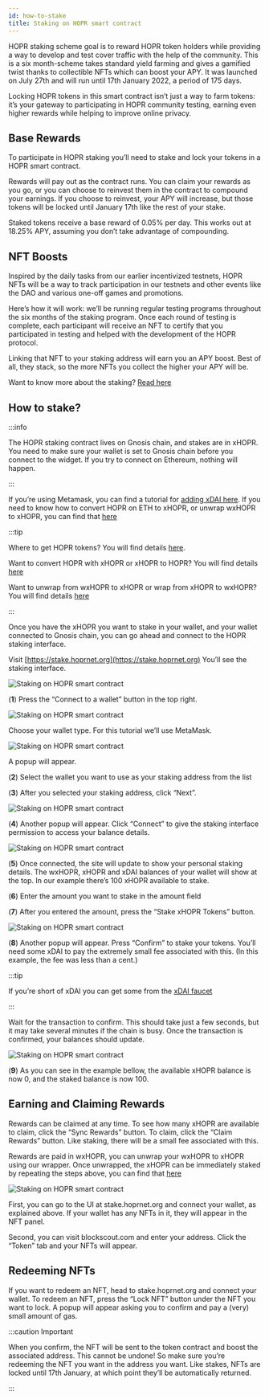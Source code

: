 ```yaml
---
id: how-to-stake
title: Staking on HOPR smart contract
---
```


HOPR staking scheme goal is to reward HOPR token holders while providing a way to develop and test cover traffic with the help of the community. This is a six month-scheme takes standard yield farming and gives a gamified twist thanks to collectible NFTs which can boost your APY. It was launched on July 27th and will run until 17th January 2022, a period of 175 days.

Locking HOPR tokens in this smart contract isn’t just a way to farm tokens: it’s your gateway to participating in HOPR community testing, earning even higher rewards while helping to improve online privacy.

## Base Rewards

To participate in HOPR staking you’ll need to stake and lock your tokens in a HOPR smart contract.

Rewards will pay out as the contract runs. You can claim your rewards as you go, or you can choose to reinvest them in the contract to compound your earnings. If you choose to reinvest, your APY will increase, but those tokens will be locked until January 17th like the rest of your stake.

Staked tokens receive a base reward of 0.05% per day. This works out at 18.25% APY, assuming you don’t take advantage of compounding.

## NFT Boosts

Inspired by the daily tasks from our earlier incentivized testnets, HOPR NFTs will be a way to track participation in our testnets and other events like the DAO and various one-off games and promotions.

Here’s how it will work: we’ll be running regular testing programs throughout the six months of the staking program. Once each round of testing is complete, each participant will receive an NFT to certify that you participated in testing and helped with the development of the HOPR protocol.

Linking that NFT to your staking address will earn you an APY boost. Best of all, they stack, so the more NFTs you collect the higher your APY will be.

Want to know more about the staking? [Read here](https://medium.com/hoprnet/hopr-staking-program-full-details-d0a4eb12d2c)

## How to stake?

:::info

The HOPR staking contract lives on Gnosis chain, and stakes are in xHOPR. You need to make sure your wallet is set to Gnosis chain before you connect to the widget. If you try to connect on Ethereum, nothing will happen.

:::

If you’re using Metamask, you can find a tutorial for [adding xDAI here](https://www.xdaichain.com/for-users/wallets/metamask/metamask-setup). If you need to know how to convert HOPR on ETH to xHOPR, or unwrap wxHOPR to xHOPR, you can find that [here](convert-hopr)

:::tip

Where to get HOPR tokens? You will find details [here](how-to-get-hopr).

Want to convert HOPR with xHOPR or xHOPR to HOPR? You will find details [here](convert-hopr)

Want to unwrap from wxHOPR to xHOPR or wrap from xHOPR to wxHOPR? You will find details [here](convert-hopr)

:::

Once you have the xHOPR you want to stake in your wallet, and your wallet connected to Gnosis chain, you can go ahead and connect to the HOPR staking interface.

Visit [https://stake.hoprnet.org](https://stake.hoprnet.org) You’ll see the staking interface.

![Staking on HOPR smart contract](/img/staking/staking-1.png)

(**1**) Press the “Connect to a wallet” button in the top right.

![Staking on HOPR smart contract](/img/staking/staking-2.png)

Choose your wallet type. For this tutorial we’ll use MetaMask.

![Staking on HOPR smart contract](/img/staking/staking-3.png)

A popup will appear.

(**2**) Select the wallet you want to use as your staking address from the list

(**3**) After you selected your staking address, click “Next”.

![Staking on HOPR smart contract](/img/staking/staking-4.png)

(**4**) Another popup will appear. Click “Connect” to give the staking interface permission to access your balance details.

![Staking on HOPR smart contract](/img/staking/staking-5.png)

(**5**) Once connected, the site will update to show your personal staking details. The wxHOPR, xHOPR and xDAI balances of your wallet will show at the top. In our example there’s 100 xHOPR available to stake.

(**6**) Enter the amount you want to stake in the amount field

(**7**) After you entered the amount, press the “Stake xHOPR Tokens” button.

![Staking on HOPR smart contract](/img/staking/staking-6.png)

(**8**) Another popup will appear. Press “Confirm” to stake your tokens. You’ll need some xDAI to pay the extremely small fee associated with this. (In this example, the fee was less than a cent.)

:::tip

If you’re short of xDAI you can get some from the [xDAI faucet](https://xdai-faucet.top)

:::

Wait for the transaction to confirm. This should take just a few seconds, but it may take several minutes if the chain is busy. Once the transaction is confirmed, your balances should update.

![Staking on HOPR smart contract](/img/staking/staking-7.png)

(**9**) As you can see in the example bellow, the available xHOPR balance is now 0, and the staked balance is now 100.

## Earning and Claiming Rewards

Rewards can be claimed at any time. To see how many xHOPR are available to claim, click the “Sync Rewards” button. To claim, click the “Claim Rewards” button. Like staking, there will be a small fee associated with this.

Rewards are paid in wxHOPR, you can unwrap your wxHOPR to xHOPR using our wrapper. Once unwrapped, the xHOPR can be immediately staked by repeating the steps above, you can find that [here](convert-hopr)

![Staking on HOPR smart contract](/img/staking/staking-8.png)

First, you can go to the UI at stake.hoprnet.org and connect your wallet, as explained above. If your wallet has any NFTs in it, they will appear in the NFT panel.

Second, you can visit blockscout.com and enter your address. Click the “Token” tab and your NFTs will appear.

## Redeeming NFTs

If you want to redeem an NFT, head to stake.hoprnet.org and connect your wallet.
To redeem an NFT, press the “Lock NFT” button under the NFT you want to lock. A popup will appear asking you to confirm and pay a (very) small amount of gas.

:::caution Important

When you confirm, the NFT will be sent to the token contract and boost the associated address. This cannot be undone! So make sure you’re redeeming the NFT you want in the address you want. Like stakes, NFTs are locked until 17th January, at which point they’ll be automatically returned.

:::
